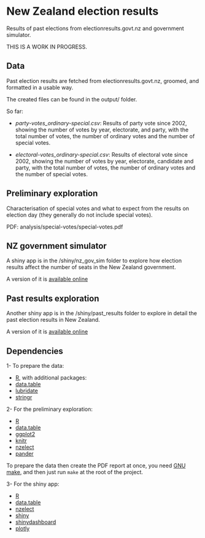# New Zealand election results

Results of past elections from electionresults.govt.nz and government
simulator. 

THIS IS A WORK IN PROGRESS.


## Data

Past election results are fetched from electionresults.govt.nz,
groomed, and formatted in a usable way.

The created files can be found in the output/ folder.

So far:

- *party-votes_ordinary-special.csv*: Results of party vote since
2002, showing the number of votes by year, electorate, and party, with
the total number of votes, the number of ordinary votes and the number
of special votes.

- *electoral-votes_ordinary-special.csv*: Results of electoral vote
since 2002, showing the number of votes by year, electorate, candidate
and party, with the total number of votes, the number of ordinary
votes and the number of special votes.


## Preliminary exploration

Characterisation of special votes and what to expect from the results
on election day (they generally do not include special votes).

PDF: analysis/special-votes/special-votes.pdf


## NZ government simulator

A shiny app is in the /shiny/nz_gov_sim folder to explore how election results
affect the number of seats in the New Zealand government.

A version of it is [available online](https://dragonfly-science.shinyapps.io/nz_gov_sim)


## Past results exploration

Another shiny app is in the /shiny/past_results folder to explore in
detail the past election results in New Zealand.

A version of it is [available online](https://dragonfly-science.shinyapps.io/nz_past_elections)


## Dependencies

1- To prepare the data:

- [R](https://www.r-project.org/), with additional packages:
- [data.table](http://cran.stat.auckland.ac.nz/web/packages/data.table/index.html)
- [lubridate](http://cran.stat.auckland.ac.nz/web/packages/lubridate/index.html)
- [stringr](http://cran.stat.auckland.ac.nz/web/packages/stringr/index.html)


2- For the preliminary exploration:

- [R](https://www.r-project.org/)
- [data.table](http://cran.stat.auckland.ac.nz/web/packages/data.table/index.html)
- [ggplot2](http://cran.stat.auckland.ac.nz/web/packages/ggplot2/index.html)
- [knitr](http://cran.stat.auckland.ac.nz/web/packages/knitr/index.html)
- [nzelect](http://cran.stat.auckland.ac.nz/web/packages/nzelect/index.html)
- [pander](http://cran.stat.auckland.ac.nz/web/packages/pander/index.html)


To prepare the data then create the PDF report at once, you need [GNU
make](https://www.gnu.org/software/make/), and then just run `make` at
the root of the project.


3- For the shiny app:

- [R](https://www.r-project.org/)
- [data.table](http://cran.stat.auckland.ac.nz/web/packages/data.table/index.html)
- [nzelect](http://cran.stat.auckland.ac.nz/web/packages/nzelect/index.html)
- [shiny](http://cran.stat.auckland.ac.nz/web/packages/shiny/index.html)
- [shinydashboard](http://cran.stat.auckland.ac.nz/web/packages/shinydashboard/index.html)
- [plotly](http://cran.stat.auckland.ac.nz/web/packages/plotly/index.html)


